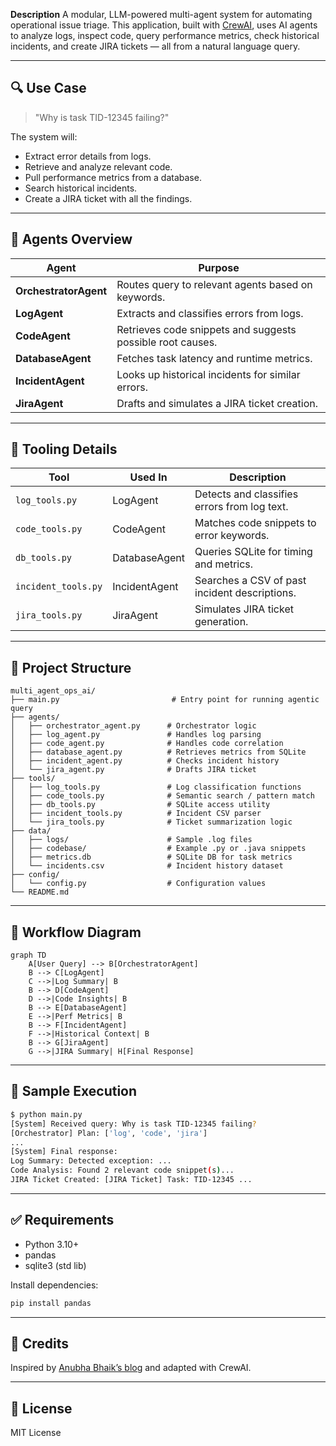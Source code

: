 **Description**
A modular, LLM-powered multi-agent system for automating operational issue triage. This application, built with [CrewAI](https://github.com/joaomdmoura/crewAI), uses AI agents to analyze logs, inspect code, query performance metrics, check historical incidents, and create JIRA tickets — all from a natural language query.

---

## 🔍 Use Case
> "Why is task TID-12345 failing?"

The system will:
- Extract error details from logs.
- Retrieve and analyze relevant code.
- Pull performance metrics from a database.
- Search historical incidents.
- Create a JIRA ticket with all the findings.

---

## 🧠 Agents Overview

| Agent            | Purpose                                                      |
|------------------|--------------------------------------------------------------|
| **OrchestratorAgent** | Routes query to relevant agents based on keywords.         |
| **LogAgent**         | Extracts and classifies errors from logs.                   |
| **CodeAgent**        | Retrieves code snippets and suggests possible root causes. |
| **DatabaseAgent**    | Fetches task latency and runtime metrics.                  |
| **IncidentAgent**    | Looks up historical incidents for similar errors.          |
| **JiraAgent**        | Drafts and simulates a JIRA ticket creation.               |

---

## 🔧 Tooling Details

| Tool               | Used In         | Description                                      |
|--------------------|------------------|--------------------------------------------------|
| `log_tools.py`     | LogAgent         | Detects and classifies errors from log text.     |
| `code_tools.py`    | CodeAgent        | Matches code snippets to error keywords.         |
| `db_tools.py`      | DatabaseAgent    | Queries SQLite for timing and metrics.           |
| `incident_tools.py`| IncidentAgent    | Searches a CSV of past incident descriptions.    |
| `jira_tools.py`    | JiraAgent        | Simulates JIRA ticket generation.                |

---

## 📁 Project Structure

```
multi_agent_ops_ai/
├── main.py                         # Entry point for running agentic query
├── agents/
│   ├── orchestrator_agent.py      # Orchestrator logic
│   ├── log_agent.py               # Handles log parsing
│   ├── code_agent.py              # Handles code correlation
│   ├── database_agent.py          # Retrieves metrics from SQLite
│   ├── incident_agent.py          # Checks incident history
│   └── jira_agent.py              # Drafts JIRA ticket
├── tools/
│   ├── log_tools.py               # Log classification functions
│   ├── code_tools.py              # Semantic search / pattern match
│   ├── db_tools.py                # SQLite access utility
│   ├── incident_tools.py          # Incident CSV parser
│   └── jira_tools.py              # Ticket summarization logic
├── data/
│   ├── logs/                      # Sample .log files
│   ├── codebase/                  # Example .py or .java snippets
│   ├── metrics.db                 # SQLite DB for task metrics
│   └── incidents.csv              # Incident history dataset
├── config/
│   └── config.py                  # Configuration values
└── README.md
```

---

## 🔄 Workflow Diagram

```mermaid
graph TD
    A[User Query] --> B[OrchestratorAgent]
    B --> C[LogAgent]
    C -->|Log Summary| B
    B --> D[CodeAgent]
    D -->|Code Insights| B
    B --> E[DatabaseAgent]
    E -->|Perf Metrics| B
    B --> F[IncidentAgent]
    F -->|Historical Context| B
    B --> G[JiraAgent]
    G -->|JIRA Summary| H[Final Response]
```

---

## 🚀 Sample Execution
```bash
$ python main.py
[System] Received query: Why is task TID-12345 failing?
[Orchestrator] Plan: ['log', 'code', 'jira']
...
[System] Final response:
Log Summary: Detected exception: ...
Code Analysis: Found 2 relevant code snippet(s)...
JIRA Ticket Created: [JIRA Ticket] Task: TID-12345 ...
```

---

## ✅ Requirements
- Python 3.10+
- pandas
- sqlite3 (std lib)

Install dependencies:
```bash
pip install pandas
```

---

## 📌 Credits
Inspired by [Anubha Bhaik’s blog]([https://medium.com/@anubha.bhaik](https://pub.towardsai.net/designing-a-scalable-multi-agent-ai-system-for-operational-intelligence-ab6c4a7f331a)) and adapted with CrewAI.

---

## 📄 License
MIT License
